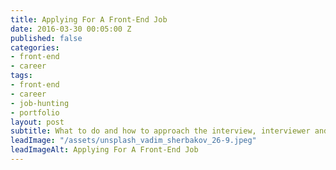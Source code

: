 ```yaml
---
title: Applying For A Front-End Job
date: 2016-03-30 00:05:00 Z
published: false
categories:
- front-end
- career
tags:
- front-end
- career
- job-hunting
- portfolio
layout: post
subtitle: What to do and how to approach the interview, interviewer and yourself
leadImage: "/assets/unsplash_vadim_sherbakov_26-9.jpeg"
leadImageAlt: Applying For A Front-End Job
---
```


